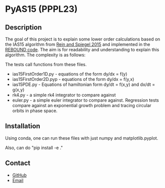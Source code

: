 # PyAS15 (PPPL23)


## Description

The goal of this project is to explain some lower order calculations based on the IAS15 algorithm from [Rein and Spiegel 2015](https://arxiv.org/abs/1409.4779) and implemented in the [REBOUND code](https://rebound.readthedocs.io/en/latest/integrators/). The aim is for readability and understanding to explain this algorithm. The complexity is as follows:

The tests call functions from these files.
- ias15FirstOrder1D.py - equations of the form dy/dx = f(y)
- ias15FirstOrder2D.pyp - equations of the form dy/dx = f(y,x)
- ias15PDE.py - Equations of hamiltonian form dy/dt = f(x,y) and dx/dt = g(x,y)
- rk4.py - a simple rk4 integrator to compare against
- euler.py - a simple euler integrator to compare against.
Regression tests compare against an exponential growth problem and tracing circular orbits in phase space.


## Installation

Using conda, one can run these files with just numpy and matplotlib.pyplot.


Also, can do "pip install -e ."


## Contact

- [GitHub](https://github.com/maxwell-rosen)
- [Email](mailto:mhrosen@pppl.gov)

